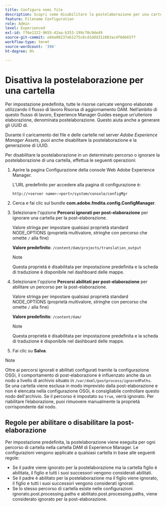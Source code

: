 ```yaml
---
title: Configura nomi file
description: Scopri come disabilitare la postelaborazione per una cartella caricata in Adobe Experience Manager Assets
feature: Filename Configuration
role: Admin
level: Experienced
exl-id: ff6e1322-9655-42aa-b353-199c70c9de49
source-git-commit: e84a00237e61275c6cd1ddd312883ac4f66b65ff
workflow-type: tm+mt
source-wordcount: '394'
ht-degree: 0%

---
```


# Disattiva la postelaborazione per una cartella

Per impostazione predefinita, tutte le risorse caricate vengono elaborate utilizzando il flusso di lavoro Risorsa di aggiornamento DAM. Nell’ambito di questo flusso di lavoro, Experience Manager Guides esegue un’ulteriore elaborazione, denominata postelaborazione. Questo aiuta anche a generare gli UUID di.

Durante il caricamento dei file e delle cartelle nel server *Adobe Experience Manager Assets*, puoi anche disabilitare la postelaborazione e la generazione di UUID.


Per disabilitare la postelaborazione in un determinato percorso o ignorare la postelaborazione di una cartella, effettua le seguenti operazioni:


1. Aprire la pagina Configurazione della console Web Adobe Experience Manager.

   L&#39;URL predefinito per accedere alla pagina di configurazione è:

   ```http
   http://<server name>:<port>/system/console/configMgr
   ```

1. Cerca e fai clic sul bundle **com.adobe.fmdita.config.ConfigManager**.

1. Selezionare l&#39;opzione **Percorsi ignorati per post-elaborazione** per ignorare una cartella per la post-elaborazione.

   Valore stringa per impostare qualsiasi proprietà standard NODE_OPTIONS (proprietà multivalore, stringhe con percorso che omette `/` alla fine)

   **Valore predefinito**: `/content/dam/projects/translation_output`

   >[!NOTE]
   >
   > Questa proprietà è disabilitata per impostazione predefinita e la scheda di traduzione è disponibile nel dashboard delle mappe.

1. Selezionare l&#39;opzione **Percorsi abilitati per post-elaborazione** per abilitare un percorso per la post-elaborazione.

   Valore stringa per impostare qualsiasi proprietà standard NODE_OPTIONS (proprietà multivalore, stringhe con percorso che omette `/` alla fine)

   **Valore predefinito**: `/content/dam/`

   >[!NOTE]
   >
   > Questa proprietà è disabilitata per impostazione predefinita e la scheda di traduzione è disponibile nel dashboard delle mappe.


1. Fai clic su **Salva**.

>[!NOTE]
>
> Oltre ai percorsi ignorati e abilitati configurati tramite la configurazione OSGi, il comportamento di post-elaborazione è influenzato anche da un nodo a livello di archivio situato in `/var/dxml/postprocess/ignoredPaths`. <br> Se una cartella viene esclusa in modo imprevisto dalla post-elaborazione e non è elencata nella configurazione OSGi, è consigliabile controllare questo nodo dell&#39;archivio. Se il percorso è impostato su `true`, verrà ignorato. Per riabilitare l’elaborazione, puoi rimuovere manualmente la proprietà corrispondente dal nodo.

## Regole per abilitare o disabilitare la post-elaborazione

Per impostazione predefinita, la postelaborazione viene eseguita per ogni percorso di cartella nella cartella DAM di Experience Manager. Le configurazioni vengono applicate a qualsiasi cartella in base alle seguenti regole:

* Se il padre viene ignorato per la postelaborazione ma la cartella figlio è abilitata, il figlio e tutti i suoi successori vengono considerati abilitati.
* Se il padre è abilitato per la postelaborazione ma il figlio viene ignorato, il figlio e tutti i suoi successori vengono considerati ignorati.
* Se lo stesso percorso di cartella esiste nelle configurazioni ignorato.post.processing.paths e abilitato.post.processing.paths, viene considerato ignorato per la post-elaborazione.
